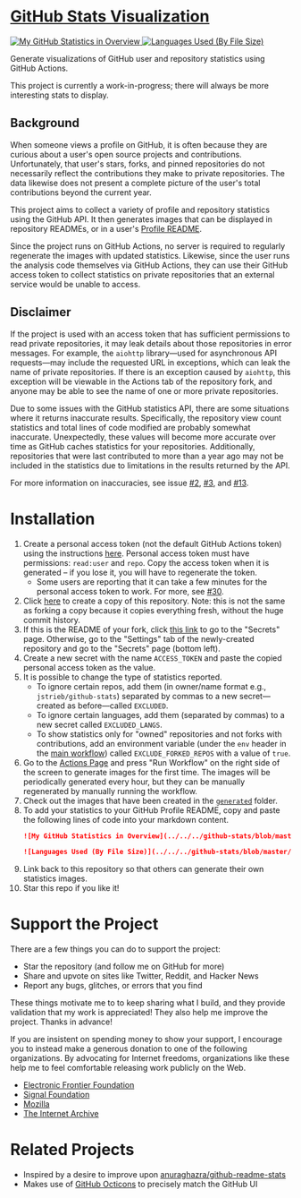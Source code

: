# [GitHub Stats Visualization][stats-project]

[
   ![My GitHub Statistics in Overview](../../../github-stats/blob/master/generated/overview.svg)
   ![Languages Used (By File Size)](../../../github-stats/blob/master/generated/languages.svg)
][my-stats]

Generate visualizations of GitHub user and repository statistics using GitHub
Actions.

This project is currently a work-in-progress; there will always be more
interesting stats to display.

## Background

When someone views a profile on GitHub, it is often because they are curious
about a user's open source projects and contributions. Unfortunately, that
user's stars, forks, and pinned repositories do not necessarily reflect the
contributions they make to private repositories. The data likewise does not
present a complete picture of the user's total contributions beyond the current
year.

This project aims to collect a variety of profile and repository statistics
using the GitHub API. It then generates images that can be displayed in
repository READMEs, or in a user's [Profile README][profiles-README].

Since the project runs on GitHub Actions, no server is required to regularly
regenerate the images with updated statistics. Likewise, since the user runs
the analysis code themselves via GitHub Actions, they can use their GitHub
access token to collect statistics on private repositories that an external
service would be unable to access.

## Disclaimer

If the project is used with an access token that has sufficient permissions to
read private repositories, it may leak details about those repositories in
error messages. For example, the `aiohttp` library—used for asynchronous API
requests—may include the requested URL in exceptions, which can leak the name
of private repositories. If there is an exception caused by `aiohttp`, this
exception will be viewable in the Actions tab of the repository fork, and
anyone may be able to see the name of one or more private repositories.

Due to some issues with the GitHub statistics API, there are some situations
where it returns inaccurate results. Specifically, the repository view count
statistics and total lines of code modified are probably somewhat inaccurate.
Unexpectedly, these values will become more accurate over time as GitHub
caches statistics for your repositories. Additionally, repositories that were
last contributed to more than a year ago may not be included in the statistics
due to limitations in the results returned by the API.

For more information on inaccuracies, see issue [#2][issue-2], [#3][issue-3],
and [#13][issue-13].

# Installation

<!-- TODO: Add details and screenshots -->

1. Create a personal access token (not the default GitHub Actions token) using
   the instructions
   [here][gen-PAT].
   Personal access token must have permissions: `read:user` and `repo`. Copy
   the access token when it is generated – if you lose it, you will have to
   regenerate the token.
   - Some users are reporting that it can take a few minutes for the personal
     access token to work. For more, see 
     [#30][issue-30].
2. Click [here][copy-this-repo] to create a
   copy of this repository. Note: this is not the same as forking a copy
   because it copies everything fresh, without the huge commit history. 
3. If this is the README of your fork, click [this
   link][secrets] to go to the "Secrets" page.
   Otherwise, go to the "Settings" tab of the newly-created repository and go
   to the "Secrets" page (bottom left).
4. Create a new secret with the name `ACCESS_TOKEN` and paste the copied
   personal access token as the value.
5. It is possible to change the type of statistics reported.
   - To ignore certain repos, add them (in owner/name format e.g.,
     `jstrieb/github-stats`) separated by commas to a new secret—created as
     before—called `EXCLUDED`.
   - To ignore certain languages, add them (separated by commas) to a new
     secret called `EXCLUDED_LANGS`.
   - To show statistics only for "owned" repositories and not forks with
     contributions, add an environment variable (under the `env` header in the
     [main
     workflow][workflow-main])
     called `EXCLUDE_FORKED_REPOS` with a value of `true`.
6. Go to the [Actions
   Page][workflow-gen-viz] and press "Run
   Workflow" on the right side of the screen to generate images for the first
   time. The images will be periodically generated every hour, but they can be
   manually regenerated by manually running the workflow.
7. Check out the images that have been created in the [`generated`][generated]
   folder.
8. To add your statistics to your GitHub Profile README, copy and paste the following 
   lines of code into your markdown content. <!-- Change the `username` value to your GitHub 
   username. -->
   ```md
   ![My GitHub Statistics in Overview](../../../github-stats/blob/master/generated/overview.svg)
   ```
   ```md
   ![Languages Used (By File Size)](../../../github-stats/blob/master/generated/languages.svg)
   ```
9. Link back to this repository so that others can generate their own
   statistics images.
10. Star this repo if you like it!


# Support the Project

There are a few things you can do to support the project:

- Star the repository (and follow me on GitHub for more)
- Share and upvote on sites like Twitter, Reddit, and Hacker News
- Report any bugs, glitches, or errors that you find

These things motivate me to to keep sharing what I build, and they provide
validation that my work is appreciated! They also help me improve the
project. Thanks in advance!

If you are insistent on spending money to show your support, I encourage you to
instead make a generous donation to one of the following organizations. By advocating
for Internet freedoms, organizations like these help me to feel comfortable
releasing work publicly on the Web.

- [Electronic Frontier Foundation][EFF]
- [Signal Foundation][signal]
- [Mozilla][moz]
- [The Internet Archive][web-archive]


# Related Projects

- Inspired by a desire to improve upon
  [anuraghazra/github-readme-stats][github-readme-stats]
- Makes use of [GitHub Octicons][octicons] to precisely match the GitHub UI

[workflow-main]: ./.github/workflows/main.yml

[my-stats]: ../../blob/master
[generated]: ../../blob/master/generated

[secrets]: ../../settings/secrets/actions
[workflow-gen-viz]: [../../actions?query=workflow%3A"Generate+Stats+Images"]

[stats-project]: https://github.com/jstrieb/github-stats
[issue-2]: https://github.com/jstrieb/github-stats/issues/2
[issue-3]: https://github.com/jstrieb/github-stats/issues/3
[issue-13]: https://github.com/jstrieb/github-stats/issues/13
[issue-30]: https://github.com/jstrieb/github-stats/issues/30
[copy-this-repo]: https://github.com/jstrieb/github-stats/generate

[profiles-README]: https://docs.github.com/en/github/setting-up-and-managing-your-github-profile/managing-your-profile-readme
[gen-PAT]: https://docs.github.com/en/github/authenticating-to-github/creating-a-personal-access-token

[EFF]: https://supporters.eff.org/donate/
[signal]: https://signal.org/donate/
[moz]: https://donate.mozilla.org/en-US/
[web-archive]: https://archive.org/donate/index.php

[github-readme-stats]: https://github.com/anuraghazra/github-readme-stats
[octicons]: https://primer.style/octicons/
